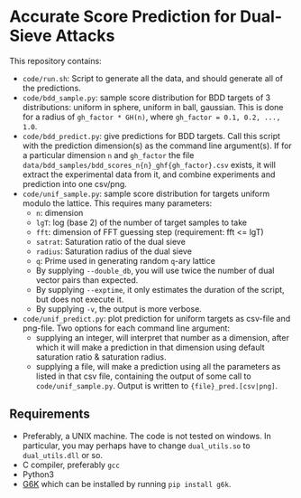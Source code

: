 # Accurate Score Prediction for Dual-Sieve Attacks
This repository contains:

* `code/run.sh`: Script to generate all the data, and should generate all of the predictions.
* `code/bdd_sample.py`: sample score distribution for BDD targets of 3 distributions: uniform in sphere, uniform in ball, gaussian. This is done for a radius of `gh_factor * GH(n)`, where `gh_factor = 0.1, 0.2, ..., 1.0`.
* `code/bdd_predict.py`: give predictions for BDD targets. Call this script with the prediction dimension(s) as the command line argument(s). If for a particular dimension `n` and `gh_factor` the file `data/bdd_samples/bdd_scores_n{n}_ghf{gh_factor}.csv` exists, it will extract the experimental data from it, and combine experiments and prediction into one csv/png.
* `code/unif_sample.py`: sample score distribution for targets uniform modulo the lattice. This requires many parameters:
    * `n`: dimension
    * `lgT`: log (base 2) of the number of target samples to take
    * `fft`: dimension of FFT guessing step (requirement: fft <= lgT)
    * `satrat`: Saturation ratio of the dual sieve
    * `radius`: Saturation radius of the dual sieve
    * `q`: Prime used in generating random `q`-ary lattice
    * By supplying `--double_db`, you will use twice the number of dual vector pairs than expected.
    * By supplying `--exptime`, it only estimates the duration of the script, but does not execute it.
    * By supplying `-v`, the output is more verbose.
* `code/unif_predict.py`: plot prediction for uniform targets as csv-file and png-file. Two options for each command line argument:
    * supplying an integer, will interpret that number as a dimension, after which it will make a prediction in that dimension using default saturation ratio & saturation radius.
    * supplying a file, will make a prediction using all the parameters as listed in that csv file, containing the output of some call to `code/unif_sample.py`. Output is written to `{file}_pred.[csv|png]`.

## Requirements
* Preferably, a UNIX machine. The code is not tested on windows. In particular, you may perhaps have to change `dual_utils.so` to `dual_utils.dll` or so.
* C compiler, preferably `gcc`
* Python3
* [G6K](https://github.com/fplll/g6k/) which can be installed by running `pip install g6k`.
